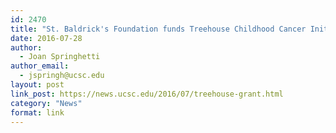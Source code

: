 ```yaml
---
id: 2470
title: "St. Baldrick's Foundation funds Treehouse Childhood Cancer Initiative with $2.5 million grant"
date: 2016-07-28
author:
  - Joan Springhetti
author_email:
  - jspringh@ucsc.edu
layout: post
link_post: https://news.ucsc.edu/2016/07/treehouse-grant.html
category: "News"
format: link
---
```

